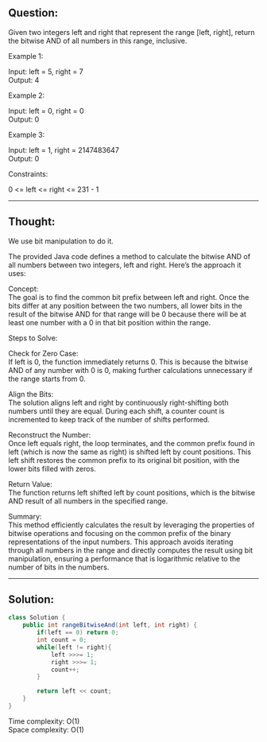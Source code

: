 ## Question:

Given two integers left and right that represent the range [left, right], return the bitwise AND of all numbers in this range, inclusive.   

Example 1:  

Input: left = 5, right = 7  
Output: 4  

Example 2:  

Input: left = 0, right = 0  
Output: 0  

Example 3:  

Input: left = 1, right = 2147483647  
Output: 0  
 
Constraints:  

0 <= left <= right <= 231 - 1  

---
## Thought:
We use bit manipulation to do it.

The provided Java code defines a method to calculate the bitwise AND of all numbers between two integers, left and right. Here’s the approach it uses:  

Concept:  
The goal is to find the common bit prefix between left and right. Once the bits differ at any position between the two numbers, all lower bits in the result of the bitwise AND for that range will be 0 because there will be at least one number with a 0 in that bit position within the range.  

Steps to Solve:  

Check for Zero Case:  
If left is 0, the function immediately returns 0. This is because the bitwise AND of any number with 0 is 0, making further calculations unnecessary if the range starts from 0.  

Align the Bits:  
The solution aligns left and right by continuously right-shifting both numbers until they are equal. During each shift, a counter count is incremented to keep track of the number of shifts performed.  

Reconstruct the Number:  
Once left equals right, the loop terminates, and the common prefix found in left (which is now the same as right) is shifted left by count positions. This left shift restores the common prefix to its original bit position, with the lower bits filled with zeros.  

Return Value:  
The function returns left shifted left by count positions, which is the bitwise AND result of all numbers in the specified range.  

Summary:  
This method efficiently calculates the result by leveraging the properties of bitwise operations and focusing on the common prefix of the binary representations of the input numbers. This approach avoids iterating through all numbers in the range and directly computes the result using bit manipulation, ensuring a performance that is logarithmic relative to the number of bits in the numbers.  

---
## Solution:
```Java
class Solution {
    public int rangeBitwiseAnd(int left, int right) {
        if(left == 0) return 0;
        int count = 0;
        while(left != right){
            left >>>= 1;
            right >>>= 1;
            count++;
        }

        return left << count;
    }
}
```
Time complexity: O(1)  
Space complexity: O(1)
